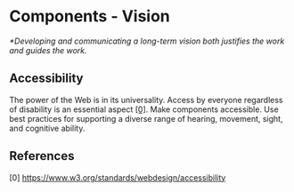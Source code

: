 # Components - Vision

_*Developing and communicating a long-term vision both justifies the work and guides the work._

## Accessibility

The power of the Web is in its universality. Access by everyone regardless of disability is an essential aspect [[0]](https://www.w3.org/standards/webdesign/accessibility). Make components accessible. Use best practices for supporting a diverse range of hearing, movement, sight, and cognitive ability.

## References

[0] https://www.w3.org/standards/webdesign/accessibility
